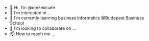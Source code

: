 - 👋 Hi, I’m @mezeiimate
- 👀 I’m interested in ...
- 🌱 I’m currently learning business informatics @Budapest Business School
- 💞️ I’m looking to collaborate on ...
- 📫 How to reach me ...

<!---
mezeiimate/mezeiimate is a ✨ special ✨ repository because its `README.md` (this file) appears on your GitHub profile.
You can click the Preview link to take a look at your changes.
--->
